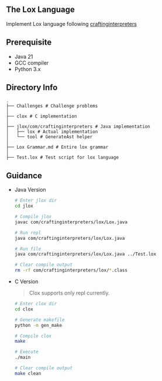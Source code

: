 ## The Lox Language

Implement Lox language following [craftinginterpreters](https://craftinginterpreters.com/contents.html)

## Prerequisite

- Java 21
- GCC compiler
- Python 3.x


## Directory Info

```text
.
├── Challenges # Challenge problems
│
├── clox # C implementation
│ 
├── jlox/com/craftinginterpreters # Java implementation
│   ├── lox # Actual implementation
│   └── tool # GenerateAst helper
│ 
├── Lox Grammar.md # Entire lox grammar
│ 
├── Test.lox # Test script for lox language
```

## Guidance

- Java Version

    ```bash
    # Enter jlox dir
    cd jlox

    # Compile jlox
    javac com/craftinginterpreters/lox/Lox.java

    # Run repl
    java com/craftinginterpreters/lox/Lox.java

    # Run file
    java com/craftinginterpreters/lox/Lox.java ../Test.lox

    # Clear compile output 
    rm -rf com/craftinginterpreters/lox/*.class 
    ```

- C Version

    > Clox supports only repl currently.

    ```bash
    # Enter clox dir
    cd clox

    # Generate makefile
    python -m gen_make

    # Compile clox
    make

    # Execute 
    ./main

    # Clear compile output
    make clean
    ```